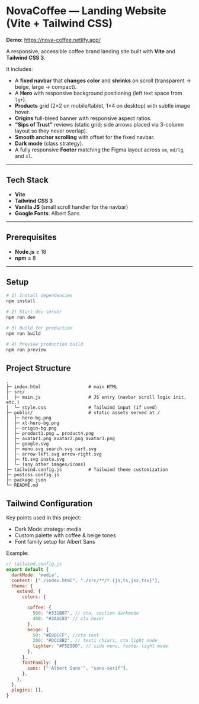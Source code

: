 # NovaCoffee — Landing Website (Vite + Tailwind CSS)

**Demo:** https://nova-coffee.netlify.app/  


A responsive, accessible coffee brand landing site built with **Vite** and **Tailwind CSS 3**.

It includes:
- A **fixed navbar** that **changes color** and **shrinks** on scroll (transparent → beige, large → compact).
- A **Hero** with responsive background positioning (left text space from `lg+`).
- **Products** grid (2×2 on mobile/tablet, 1×4 on desktop) with subtle image hover.
- **Origins** full-bleed banner with responsive aspect ratios.
- **“Sips of Trust”** reviews (static grid; side arrows placed via 3-column layout so they never overlap).
- **Smooth anchor scrolling** with offset for the fixed navbar.
- **Dark mode** (class strategy).
- A fully responsive **Footer** matching the Figma layout across `sm`, `md/lg`, and `xl`.

---

## Tech Stack

- **Vite**
- **Tailwind CSS 3**
- **Vanilla JS** (small scroll handler for the navbar)
- **Google Fonts**: Albert Sans

---

## Prerequisites

- **Node.js** ≥ 18  
- **npm** ≥ 8

---

## Setup

```bash
# 1) Install dependencies
npm install

# 2) Start dev server
npm run dev

# 3) Build for production
npm run build

# 4) Preview production build
npm run preview

```

## Project Structure
```
.
├─ index.html                  # main HTML
├─ src/
│  ├─ main.js                  # JS entry (navbar scroll logic init, etc.)
│  └─ style.css                # Tailwind input (if used)
├─ public/                     # static assets served at /
│  ├─ hero-bg.png
│  ├─ xl-hero-bg.png
│  ├─ origin-bg.png
│  ├─ product1.png … product4.png
│  ├─ avatar1.png avatar2.png avatar3.png
│  ├─ google.svg
│  ├─ menu.svg search.svg cart.svg
│  ├─ arrow-left.svg arrow-right.svg
│  ├─ fb.svg insta.svg
│  └─ (any other images/icons)
├─ tailwind.config.js          # Tailwind theme customization
├─ postcss.config.js
├─ package.json
└─ README.md
```



## Tailwind Configuration

Key points used in this project:

- Dark Mode strategy: media 
- Custom palette with coffee & beige tones
- Font family setup for Albert Sans

Example:
```javascript
// tailwind.config.js
export default {
  darkMode: 'media',
  content: ["./index.html", "./src/**/*.{js,ts,jsx,tsx}"],
  theme: {
    extend: {
      colors: {

        coffee: {
          500: "#331B07", // cta, section darkmode
          400: "#3A1C03" // cta hover
        },
        beige: {
          50: "#E8DCCF", //cta text
          200: "#DCC8B2", // testi chiari, cta light mode
          lighter: "#F5E9DD", // side menu, footer light mode
        },
      },
      fontFamily: {
        sans: ["'Albert Sans'", "sans-serif"],
      },
    },
  },
  plugins: [],
}
```
